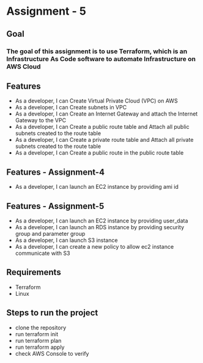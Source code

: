 # Assignment - 5

## Goal

### The goal of this assignment is to use Terraform, which is an Infrastructure As Code software to automate Infrastructure on AWS Cloud

## Features

- As a developer, I can Create Virtual Private Cloud (VPC) on AWS
- As a developer, I can Create subnets in VPC
- As a developer, I can Create an Internet Gateway and attach the Internet Gateway to the VPC
- As a developer, I can Create a public route table and Attach all public subnets created to the route table
- As a developer, I can Create a private route table and Attach all private subnets created to the route table
- As a developer, I can Create a public route in the public route table

## Features - Assignment-4

- As a developer, I can launch an EC2 instance by providing ami id

## Features - Assignment-5

- As a developer, I can launch an EC2 instance by providing user_data
- As a developer, I can launch an RDS instance by providing security group and parameter group
- As a developer, I can launch S3 instance
- As a developer, I can create a new policy to allow ec2 instance communicate with S3

## Requirements

- Terraform
- Linux

## Steps to run the project

- clone the repository
- run terraform init
- run terraform plan
- run terraform apply
- check AWS Console to verify
